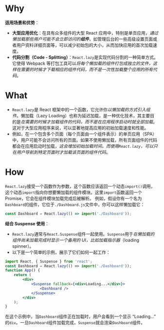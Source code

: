# Why

**适用场景和优势**：

   - **大型应用优化**：在具有众多组件的大型 React 应用中，特别是单页应用，*通过懒加载那些用户可能不会立即访问的**组件***，如管理后台的一些高级设置页面或者用户资料详细页面等，可以减少初始包的大小，从而加快应用的首次加载速度。
   - **代码分割（Code - Splitting）**：`React.lazy`是实现代码分割的一种简单方式。它使得 Webpack 等打包工具可以*将每个懒加载的组件打包成独立的文件，这样在需要的时候才下载相应的组件代码，而不是一次性加载整个应用的所有代码*。

# What
- `React.lazy`是 React 框架中的一个函数，它允许你*以懒加载的方式引入组件*。懒加载（Lazy Loading）也称为延迟加载，是一种优化技术，其主要目的是*在需要的时候才加载组件的代码，而不是在应用程序启动时就全部加载*。这对于大型应用程序来说，可以显著地提高应用的初始加载速度和性能。
- 例如，在一个包含多个页面（每个页面由一个组件表示）的单页应用（SPA）中，用户可能不会访问所有的页面。如果不使用懒加载，所有页面组件的代码都会在应用启动时加载，*这会增加初始加载时间。而使用`React.lazy`，可以只在用户导航到特定页面时才加载该页面的组件代码*。

# How

`React.lazy`接受一个函数作为参数，这个函数应该返回一个动态`import()`调用，这个动态`import`指向你想要懒加载的组件模块。这里`import`函数返回一个 Promise，它会在组件模块加载完成后被解析。
例如，假设你有一个名为`Dashboard`的组件，它位于`./Dashboard.js`文件中，你可以这样懒加载它：

```jsx
const Dashboard = React.lazy(() => import('./Dashboard'));
```
  
**结合 Suspense 使用**：

   - `React.lazy`通常与`React.Suspense`组件一起使用。`Suspense`用于*在懒加载的组件尚未加载完成时显示一个备用的 UI，比如加载指示器*（loading spinner）。
   - 以下是一个简单的示例，展示了它们如何一起工作：

```jsx
import React, { Suspense } from 'react';
const Dashboard = React.lazy(() => import('./Dashboard'));
function App() {
    return (
        <div>
            <Suspense fallback={<div>Loading...</div>}>
                <Dashboard />
            </Suspense>
        </div>
    );
}
```

在这个示例中，当`Dashboard`组件正在加载时，用户会看到一个显示 “Loading...” 的`div`。一旦`Dashboard`组件加载完成，`Suspense`就会渲染`Dashboard`组件。